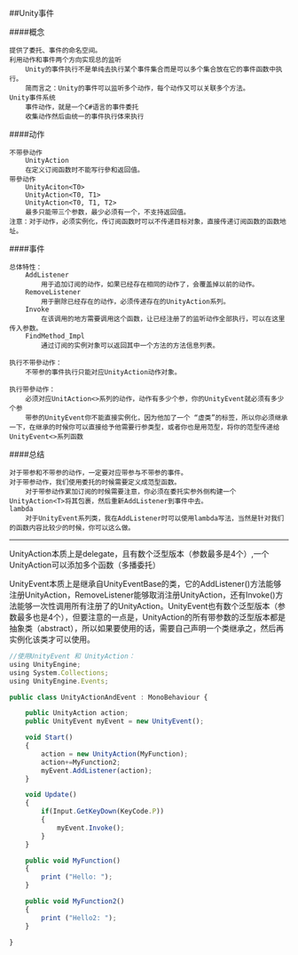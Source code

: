 ##Unity事件

####概念

    提供了委托、事件的命名空间。
    利用动作和事件两个方向实现总的监听
        Unity的事件执行不是单纯去执行某个事件集合而是可以多个集合放在它的事件函数中执行。
        简而言之：Unity的事件可以监听多个动作，每个动作又可以关联多个方法。
    Unity事件系统
        事件动作，就是一个C#语言的事件委托
        收集动作然后由统一的事件执行体来执行

####动作

    不带參动作 
        UnityAction
        在定义订阅函数时不能写行參和返回值。
    带參动作
        UnityAciton<T0>
        UnityAction<T0, T1>
        UnityAction<T0, T1, T2>
        最多只能带三个参数，最少必须有一个，不支持返回值。
    注意：对于动作，必须实例化，传订阅函数时可以不传递目标对象，直接传递订阅函数的函数地址。

####事件

    总体特性：
        AddListener
            用于追加订阅的动作，如果已经存在相同的动作了，会覆盖掉以前的动作。
        RemoveListener
            用于删除已经存在的动作，必须传递存在的UnityAction系列。
        Invoke
            在该调用的地方需要调用这个函数，让已经注册了的监听动作全部执行，可以在这里传入参数。
        FindMethod_Impl
            通过订阅的实例对象可以返回其中一个方法的方法信息列表。

    执行不带參动作：
        不带参的事件执行只能对应UnityAction动作对象。

    执行带參动作：
        必须对应UnitAction<>系列的动作，动作有多少个参，你的UnityEvent就必须有多少个参
        带参的UnityEvent你不能直接实例化，因为他加了一个 “虚类”的标签，所以你必须继承一下，在继承的时候你可以直接给予他需要行参类型，或者你也是用范型，将你的范型传递给UnityEvent<>系列函数

####总结

    对于带参和不带参的动作，一定要对应带参与不带参的事件。
    对于带参动作，我们使用委托的时候需要定义成范型函数。
        对于带参动作累加订阅的时候需要注意，你必须在委托实参外侧构建一个UnityAction<T>将其包裹，然后重新AddListener到事件中去。
    lambda
        对于UnityEvent系列类，我在AddListener时可以使用lambda写法，当然是针对我们的函数内容比较少的时候，你可以这么做。
        
---

UnityAction本质上是delegate，且有数个泛型版本（参数最多是4个）,一个UnityAction可以添加多个函数（多播委托）

UnityEvent本质上是继承自UnityEventBase的类，它的AddListener()方法能够注册UnityAction，RemoveListener能够取消注册UnityAction，还有Invoke()方法能够一次性调用所有注册了的UnityAction。UnityEvent也有数个泛型版本（参数最多也是4个），但要注意的一点是，UnityAction的所有带参数的泛型版本都是抽象类（abstract），所以如果要使用的话，需要自己声明一个类继承之，然后再实例化该类才可以使用。



```javascript
//使用UnityEvent 和 UnityAction：
using UnityEngine;
using System.Collections;
using UnityEngine.Events;

public class UnityActionAndEvent : MonoBehaviour {

    public UnityAction action;
    public UnityEvent myEvent = new UnityEvent();

    void Start()
    {       
        action = new UnityAction(MyFunction);
        action+=MyFunction2;
        myEvent.AddListener(action);
    }

    void Update()
    {
        if(Input.GetKeyDown(KeyCode.P))
        {
            myEvent.Invoke();
        }
    }

    public void MyFunction()
    {
        print ("Hello: ");
    }

    public void MyFunction2()
    {
        print ("Hello2: ");
    }

}
```